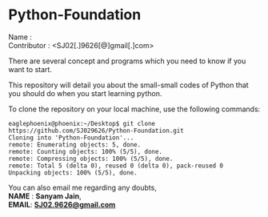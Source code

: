 # Python-Foundation
Name : <EaglePhoenix> <br>
Contributor : <SJ02[.]9626[@]gmail[.]com> <br>

There are several concept and programs which you need to know if you want to start. <br>

This repository will detail you about the small-small codes of Python that you should do when you start learning python.<br>


To clone the repository on your local machine, use the following commands:
```
eaglephoenix@phoenix:~/Desktop$ git clone https://github.com/SJ029626/Python-Foundation.git
Cloning into 'Python-Foundation'...
remote: Enumerating objects: 5, done.
remote: Counting objects: 100% (5/5), done.
remote: Compressing objects: 100% (5/5), done.
remote: Total 5 (delta 0), reused 0 (delta 0), pack-reused 0
Unpacking objects: 100% (5/5), done.
```
You can also email me regarding any doubts,<br>
**NAME** : **Sanyam Jain**,<br>
**EMAIL**: **SJ02.9626@gmail.com**
